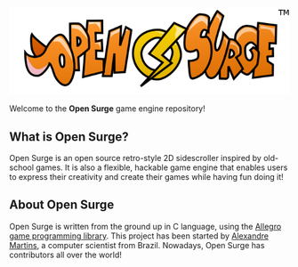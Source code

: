 ![Open Surge](logo.png)

Welcome to the **Open Surge** game engine repository!

## What is Open Surge?

Open Surge is an open source retro-style 2D sidescroller inspired by old-school games. It is also a flexible, hackable game engine that enables users to express their creativity and create their games while having fun doing it!

## About Open Surge

Open Surge is written from the ground up in C language, using the [Allegro game programming library](http://liballeg.org). This project has been started by [Alexandre Martins](http://github.com/alemart), a computer scientist from Brazil. Nowadays, Open Surge has contributors all over the world!
